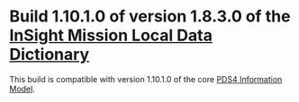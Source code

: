 # Build 1.10.1.0 of version 1.8.3.0 of the [InSight Mission Local Data Dictionary](https://github.com/nasa-pds/ldd-insight)

This build is compatible with version 1.10.1.0 of the core [PDS4 Information Model](https://pds.nasa.gov/pds4/doc/im/).